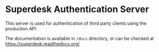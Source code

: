 # Superdesk Authentication Server

This server is used for authentication of third party clients using the production API.

The documentation is available in `/docs` directory, or can be checked at https://superdesk.readthedocs.org/.
